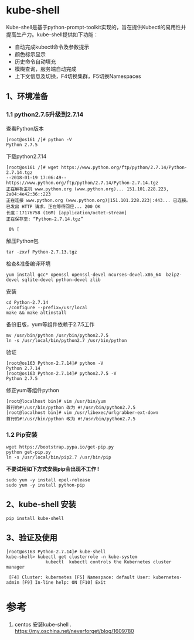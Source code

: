 # kube-shell

Kube-shell是基于python-prompt-toolkit实现的，旨在提供Kubectl的易用性并提高生产力。kube-shell提供如下功能：

* 自动完成kubectl命令及参数提示
* 颜色标示显示
* 历史命令自动填充
* 模糊查询，服务端自动完成
* 上下文信息及切换，F4切换集群，F5切换Namespaces

## 1、环境准备
### 1.1 python2.7.5升级到2.7.14
查看Python版本
```
[root@os161 /]# python -V
Python 2.7.5
```
下载python2.7.14
```
[root@os161 /]# wget https://www.python.org/ftp/python/2.7.14/Python-2.7.14.tgz
--2018-01-19 17:06:49--  https://www.python.org/ftp/python/2.7.14/Python-2.7.14.tgz
正在解析主机 www.python.org (www.python.org)... 151.101.228.223, 2a04:4e42:36::223
正在连接 www.python.org (www.python.org)|151.101.228.223|:443... 已连接。
已发出 HTTP 请求，正在等待回应... 200 OK
长度：17176758 (16M) [application/octet-stream]
正在保存至: “Python-2.7.14.tgz”

 0% [ 
 ```
解压Python包
```
tar -zxvf Python-2.7.13.tgz
```
检查&准备编译环境
```
yum install gcc* openssl openssl-devel ncurses-devel.x86_64  bzip2-devel sqlite-devel python-devel zlib
```
安装
```
cd Python-2.7.14
./configure --prefix=/usr/local
make && make altinstall 
```
备份旧版，yum等组件依赖于2.7.5工作
```
mv /usr/bin/python /usr/bin/python2.7.5
ln -s /usr/local/bin/python2.7 /usr/bin/python 
```
验证
```
[root@os163 Python-2.7.14]# python -V
Python 2.7.14
[root@os163 Python-2.7.14]# python2.7.5 -V
Python 2.7.5
```
修正yum等组件python
```
[root@localhost bin]# vim /usr/bin/yum
首行的#!/usr/bin/python 改为 #!/usr/bin/python2.7.5
[root@localhost bin]# vim /usr/libexec/urlgrabber-ext-down
首行的#!/usr/bin/python 改为 #!/usr/bin/python2.7.5
```
### 1.2 Pip安装
```
wget https://bootstrap.pypa.io/get-pip.py
python get-pip.py
ln -s /usr/local/bin/pip2.7 /usr/bin/pip   
```
**不要试用如下方式安装pip会出现不工作 !**
```
sudo yum -y install epel-release 
sudo yum -y install python-pip
```
## 2、kube-shell 安装
```
pip install kube-shell
```
## 3、验证及使用
```
[root@os163 Python-2.7.14]# kube-shell
kube-shell> kubectl get clusterrole -n kube-system
               kubectl  kubectl controls the Kubernetes cluster manager  

 [F4] Cluster: kubernetes [F5] Namespace: default User: kubernetes-admin [F9] In-line help: ON [F10] Exit  
```

# 参考
1. centos 安装kube-shell . https://my.oschina.net/neverforget/blog/1609780
